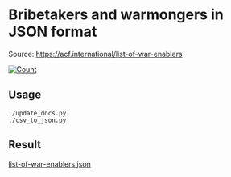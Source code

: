 # Bribetakers and warmongers in JSON format

Source: https://acf.international/list-of-war-enablers

[![Count](https://img.shields.io/badge/count-6828-red)](https://acf.international/list-of-war-enablers)

## Usage

```
./update_docs.py
./csv_to_json.py
```

## Result

[list-of-war-enablers.json](https://raw.githubusercontent.com/sirekanian/list-of-war-enablers/master/list-of-war-enablers.json)
